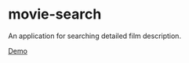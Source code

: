 # movie-search

An application for searching detailed film description.

[Demo](https://tastypurgen-movie-search.netlify.app/)


